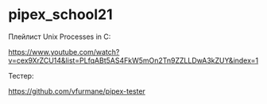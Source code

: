 # pipex_school21
Плейлист Unix Processes in C:

https://www.youtube.com/watch?v=cex9XrZCU14&list=PLfqABt5AS4FkW5mOn2Tn9ZZLLDwA3kZUY&index=1

Тестер:

https://github.com/vfurmane/pipex-tester
